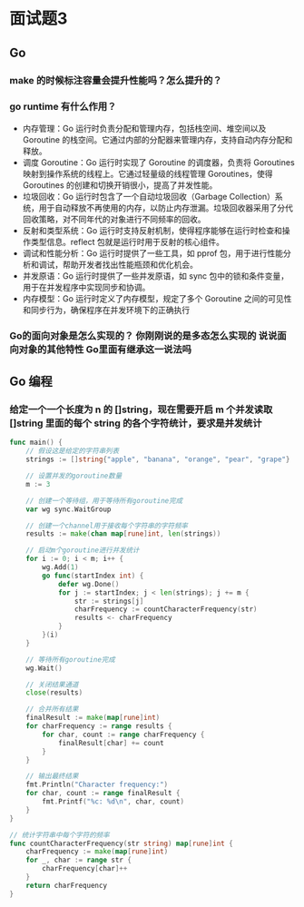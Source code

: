 # 面试题3

## Go

### make 的时候标注容量会提升性能吗？怎么提升的？ 



### go runtime 有什么作用？

- 内存管理：Go 运行时负责分配和管理内存，包括栈空间、堆空间以及 Goroutine 的栈空间。它通过内部的分配器来管理内存，支持自动内存分配和释放。
- 调度 Goroutine：Go 运行时实现了 Goroutine 的调度器，负责将 Goroutines 映射到操作系统的线程上。它通过轻量级的线程管理 Goroutines，使得 Goroutines 的创建和切换开销很小，提高了并发性能。
- 垃圾回收：Go 运行时包含了一个自动垃圾回收（Garbage Collection）系统，用于自动释放不再使用的内存，以防止内存泄漏。垃圾回收器采用了分代回收策略，对不同年代的对象进行不同频率的回收。
- 反射和类型系统：Go 运行时支持反射机制，使得程序能够在运行时检查和操作类型信息。reflect 包就是运行时用于反射的核心组件。
- 调试和性能分析：Go 运行时提供了一些工具，如 pprof 包，用于进行性能分析和调试，帮助开发者找出性能瓶颈和优化机会。
- 并发原语：Go 运行时提供了一些并发原语，如 sync 包中的锁和条件变量，用于在并发程序中实现同步和协调。
- 内存模型：Go 运行时定义了内存模型，规定了多个 Goroutine 之间的可见性和同步行为，确保程序在并发环境下的正确执行

### Go的面向对象是怎么实现的？ 你刚刚说的是多态怎么实现的  说说面向对象的其他特性 Go里面有继承这一说法吗




## Go 编程

### 给定一个一个长度为 n 的 []string，现在需要开启 m 个并发读取 []string 里面的每个 string 的各个字符统计，要求是并发统计

```go
func main() {
	// 假设这是给定的字符串列表
	strings := []string{"apple", "banana", "orange", "pear", "grape"}

	// 设置并发的goroutine数量
	m := 3

	// 创建一个等待组，用于等待所有goroutine完成
	var wg sync.WaitGroup

	// 创建一个channel用于接收每个字符串的字符频率
	results := make(chan map[rune]int, len(strings))

	// 启动m个goroutine进行并发统计
	for i := 0; i < m; i++ {
		wg.Add(1)
		go func(startIndex int) {
			defer wg.Done()
			for j := startIndex; j < len(strings); j += m {
				str := strings[j]
				charFrequency := countCharacterFrequency(str)
				results <- charFrequency
			}
		}(i)
	}

	// 等待所有goroutine完成
	wg.Wait()

	// 关闭结果通道
	close(results)

	// 合并所有结果
	finalResult := make(map[rune]int)
	for charFrequency := range results {
		for char, count := range charFrequency {
			finalResult[char] += count
		}
	}

	// 输出最终结果
	fmt.Println("Character frequency:")
	for char, count := range finalResult {
		fmt.Printf("%c: %d\n", char, count)
	}
}

// 统计字符串中每个字符的频率
func countCharacterFrequency(str string) map[rune]int {
	charFrequency := make(map[rune]int)
	for _, char := range str {
		charFrequency[char]++
	}
	return charFrequency
}
```
